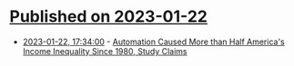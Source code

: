 # [Published on 2023-01-22](index.md)

* [2023-01-22, 17:34:00](https://hardware.slashdot.org/story/23/01/22/0213234/automation-caused-more-than-half-americas-income-inequality-since-1980-study-claims?utm_source=rss1.0mainlinkanon&utm_medium=feed) - [Automation Caused More than Half America's Income Inequality Since 1980, Study Claims](https://hardware.slashdot.org/story/23/01/22/0213234/automation-caused-more-than-half-americas-income-inequality-since-1980-study-claims?utm_source=rss1.0mainlinkanon&utm_medium=feed)
